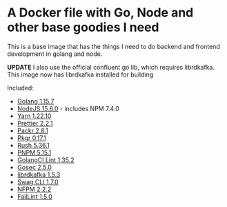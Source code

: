 # A Docker file with Go, Node and other base goodies I need

This is a base image that has the things I need to do backend and frontend development in golang and node.

**UPDATE** I also use the official confluent go lib, which requires librdkafka. This image now has librdkafka installed for building

Included:

- [Golang 1.15.7](https://golang.org/)
- [NodeJS 15.6.0](https://nodejs.org/en/) - includes NPM 7.4.0
- [Yarn 1.22.10](https://www.npmjs.com/package/yarn)
- [Prettier 2.2.1](https://www.npmjs.com/package/prettier)
- [Packr 2.8.1](https://github.com/gobuffalo/packr)
- [Pkgr 0.17.1](https://github.com/markbates/pkger)
- [Rush 5.36.1](https://www.npmjs.com/package/@microsoft/rush)
- [PNPM 5.15.1](https://www.npmjs.com/package/pnpm)
- [GolangCI Lint 1.35.2](https://github.com/golangci/golangci-lint)
- [Gosec 2.5.0](https://github.com/securego/gosec)
- [librdkafka 1.5.3](https://github.com/edenhill/librdkafka)
- [Swag CLI 1.7.0](https://github.com/swaggo/swag)
- [NFPM 2.2.2](https://github.com/goreleaser/nfpm)
- [FailLint 1.5.0](https://github.com/fatih/faillint)
